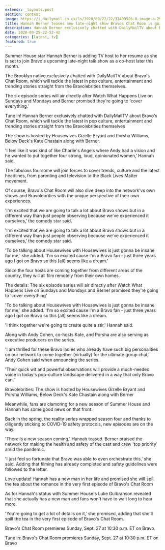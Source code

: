 ```yaml
---
extends: _layouts.post
section: content
image: https://i.dailymail.co.uk/1s/2020/09/22/22/33499926-0-image-a-29_1600810981393.jpg 
title: Hannah Berner teases new late-night show Bravos Chat Room is going to create quite a stir   
description: Hannah Berner exclusively chatted with DailyMailTV about Bravos Chat Room, which will tackle the latest in pop culture, entertainment and trending stories straight from the Bravolebrities themselves. 
date: 2020-09-25-22-52-42 
categories: [latest, tv] 
featured: true 
--- 
```

Summer House star Hannah Berner is adding TV host to her resume as she is set to join Bravo's upcoming late-night talk show as a co-host later this month.

The Brooklyn native exclusively chatted with DailyMailTV about Bravo's Chat Room, which will tackle the latest in pop culture, entertainment and trending stories straight from the Bravolebrities themselves.

The six episode series will air directly after Watch What Happens Live on Sundays and Mondays and Berner promised they're going to 'cover everything.'

Tune in! Hannah Berner exclusively chatted with DailyMailTV about Bravo's Chat Room, which will tackle the latest in pop culture, entertainment and trending stories straight from the Bravolebrities themselves

The show is hosted by Housewives Gizelle Bryant and Porsha Williams, Below Deck's Kate Chastain along with Berner.

'I feel like it was kind of like Charlie's Angels where Andy had a vision and he wanted to put together four strong, loud, opinionated women,' Hannah said. 

The fabulous foursome will join forces to cover trends, culture and the latest headlines, from parenting and television to the Black Lives Matter movement.

Of course, Bravo's Chat Room will also dive deep into the network'vs own shows and Bravolebrities with the unique perspective of their own experiences. 

'I'm excited that we are going to talk a lot about Bravo shows but in a different way than just people observing because we've experienced it ourselves,' the comedy star said.

'I'm excited that we are going to talk a lot about Bravo shows but in a different way than just people observing because we've experienced it ourselves,' the comedy star said. 

'To be talking about Housewives with Housewives is just gonna be insane for me,' she added. 'I'm so excited cause I'm a Bravo fan - just three years ago I got on Bravo so this [all] seems like a dream.'

Since the four hosts are coming together from different areas of the country, they will all film remotely from their own homes. 

The details: The six episode series will air directly after Watch What Happens Live on Sundays and Mondays and Berner promised they're going to 'cover everything'

'To be talking about Housewives with Housewives is just gonna be insane for me,' she added. 'I'm so excited cause I'm a Bravo fan - just three years ago I got on Bravo so this [all] seems like a dream.

'I think together we're going to create quite a stir,' Hannah said. 

Along with Andy Cohen, co-hosts Kate, and Porsha are also serving as executive producers on the series.  

 'I am thrilled for these Bravo ladies who already have such big personalities on our network to come together (virtually) for the ultimate group chat,' Andy Cohen said when announcing the series.

'Their quick wit and powerful observations will provide a much-needed voice in today's pop-culture landscape delivered in a way that only Bravo can.' 

Bravolebrities: The show is hosted by Housewives Gizelle Bryant and Porsha Williams, Below Deck's Kate Chastain along with Berner

Meanwhile, fans are clamoring for a new season of Summer House and Hannah has some good news on that front. 

Back in the spring, the reality series wrapped season four and thanks to diligently sticking to COVID-19 safety protocols, new episodes are on the way.

'There is a new season coming,' Hannah teased. Berner praised the network for making the health and safety of the cast and crew 'top priority' amid the pandemic.

'I just feel so fortunate that Bravo was able to even orchestrate this,' she said. Adding that filming has already completed and safety guidelines were followed to the letter.

Love update! Hannah has a new man in her life and promised she will spill the tea about the romance in the very first episode of Bravo's Chat Room

As for Hannah's status with Summer House's Luke Gulbranson revealed that she actually has a new man and fans won't have to wait long to hear more.

'You're going to get a lot of details on it,' she promised, adding that she'll spill the tea in the very first episode of Bravo's Chat Room.

Bravo's Chat Room premieres Sunday, Sept. 27 at 10:30 p.m. ET on Bravo. 

Tune in: Bravo's Chat Room premieres Sunday, Sept. 27 at 10:30 p.m. ET on Bravo

